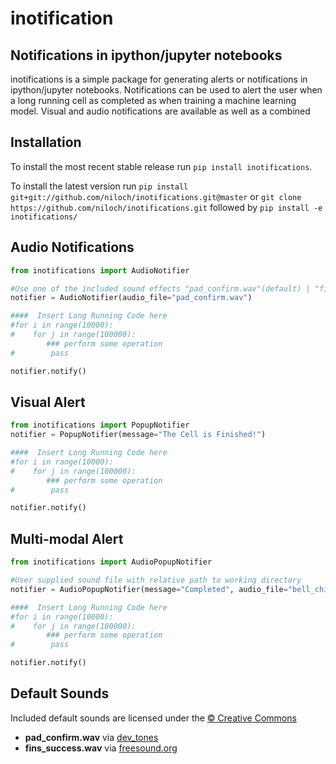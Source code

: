 inotification
=================

## Notifications in ipython/jupyter notebooks

inotifications is a simple package for generating alerts or notifications in ipython/jupyter notebooks.  Notifications can be used to alert the user when a long running cell as completed as when training a machine learning model.  Visual and audio notifications are available as well as a combined

## Installation
To install the most recent stable release run `pip install inotifications`.

To install the latest version run `pip install git+git://github.com/niloch/inotifications.git@master` or
`git clone https://github.com/niloch/inotifications.git` followed by `pip install -e inotifications/`

## Audio Notifications

  

```python
from inotifications import AudioNotifier

#Use one of the included sound effects "pad_confirm.wav"(default) | "fins_success-1.wav"
notifier = AudioNotifier(audio_file="pad_confirm.wav")

####  Insert Long Running Code here
#for i in range(10000):
#    for j in range(100000):
        ### perform some operation
#        pass

notifier.notify()

```

## Visual Alert


```python
from inotifications import PopupNotifier
notifier = PopupNotifier(message="The Cell is Finished!")

####  Insert Long Running Code here
#for i in range(10000):
#    for j in range(100000):
        ### perform some operation
#        pass

notifier.notify()
```

## Multi-modal Alert

```python
from inotifications import AudioPopupNotifier

#User supplied sound file with relative path to working directory
notifier = AudioPopupNotifier(message="Completed", audio_file="bell_chime.wav")

####  Insert Long Running Code here
#for i in range(10000):
#    for j in range(100000):
        ### perform some operation
#        pass

notifier.notify()

```


## Default Sounds

Included default sounds are licensed under the [:copyright: Creative Commons](http://creativecommons.org/licenses/by/3.0/us/legalcode)

* **pad_confirm.wav** via [dev_tones](http://rcptones.com/dev_tones/)
* **fins_success.wav** via [freesound.org](http://www.freesound.org/)

